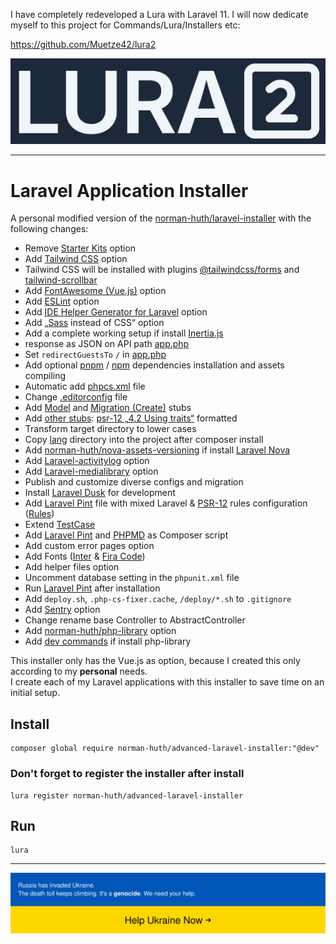 I have completely redeveloped a Lura with Laravel 11. I will now dedicate myself to this project for Commands/Lura/Installers etc:

https://github.com/Muetze42/lura2

[![Lura2](https://raw.githubusercontent.com/Muetze42/lura2/main/art/banner.png)](https://github.com/Muetze42/lura2)

---

# Laravel Application Installer

A personal modified version of the [norman-huth/laravel-installer](https://github.com/Muetze42/laravel-installer) with
the following changes:

* Remove [Starter Kits](https://laravel.com/docs/starter-kits) option
* Add [Tailwind CSS](https://tailwindcss.com) option
* Tailwind CSS will be installed with
  plugins [@tailwindcss/forms](https://www.npmjs.com/package/@tailwindcss/forms)
  and [tailwind-scrollbar](https://www.npmjs.com/package/tailwind-scrollbar)
* Add [FontAwesome (Vue.js)](https://fontawesome.com) option
* Add [ESLint](https://eslint.org) option
* Add [IDE Helper Generator for Laravel](https://github.com/barryvdh/laravel-ide-helper) option
* Add „[Sass](https://sass-lang.com) instead of CSS“ option
* Add a complete working setup if install [Inertia.js](https://inertiajs.com/)
* response as JSON on API path [app.php](https://github.com/Muetze42/advanced-laravel-installer/blob/main/storage/app.php#L20)
* Set `redirectGuestsTo` `/` in [app.php](https://github.com/Muetze42/advanced-laravel-installer/blob/main/storage/app.php#L16)
* Add optional [pnpm](https://pnpm.io/) / [npm](https://www.npmjs.com/) dependencies installation and assets compiling
* Automatic add [phpcs.xml](https://github.com/Muetze42/advanced-laravel-installer/blob/main/storage/phpcs.xml) file
* Change [.editorconfig](https://github.com/Muetze42/advanced-laravel-installer/blob/main/storage/.editorconfig) file
* Add [Model](https://github.com/Muetze42/advanced-laravel-installer/blob/main/storage/stubs/model.stub)
  and [Migration \(Create\)](https://github.com/Muetze42/advanced-laravel-installer/blob/main/storage/stubs/migration.create.stub) stubs
* Add [other stubs](https://github.com/Muetze42/advanced-laravel-installer/tree/main/storage/stubs): [psr-12 „4.2 Using traits“](https://www.php-fig.org/psr/psr-12/#42-using-traits) formatted
* Transform target directory to lower cases
* Copy [lang](https://github.com/laravel/framework/tree/10.x/src/Illuminate/Translation/lang/en) directory into the project after composer install
* Add [norman-huth/nova-assets-versioning](https://github.com/Muetze42/nova-assets-versioning) if install [Laravel Nova](https://nova.laravel.com/)
* Add [Laravel-activitylog](https://spatie.be/docs/laravel-activitylog) option
* Add [Laravel-medialibrary](https://spatie.be/docs/laravel-medialibrary) option
* Publish and customize diverse configs and migration
* Install [Laravel Dusk](https://laravel.com/docs/dusk) for development
* Add [Laravel Pint](https://laravel.com/docs/pint) file with mixed Laravel & [PSR-12](https://www.php-fig.org/psr/psr-12/) rules 
  configuration ([Rules](https://github.com/Muetze42/advanced-laravel-installer/blob/main/storage/pint.json))
* Extend [TestCase](https://github.com/Muetze42/advanced-laravel-installer/blob/main/storage/test-case/93519c98470fc8240aed892b40c5a9fc.stub)
* Add [Laravel Pint](https://laravel.com/docs/pint) and [PHPMD](https://phpmd.org/) as Composer script
* Add custom error pages option
* Add Fonts ([Inter](https://github.com/rsms/inter) & [Fira Code](https://github.com/tonsky/FiraCode))
* Add helper files option
* Uncomment database setting in the `phpunit.xml` file
* Run [Laravel Pint](https://laravel.com/docs/pint) after installation
* Add `deploy.sh`, `.php-cs-fixer.cache`, `/deploy/*.sh` to `.gitignore`
* Add [Sentry](https://sentry.io/) option
* Change rename base Controller to AbstractController
* Add [norman-huth/php-library](https://github.com/Muetze42/php-library) option
* Add [dev commands](https://github.com/Muetze42/php-library/blob/main/src/Lib/CommandRegistry.php#L14) if install php-library

This installer only has the Vue.js as option, because I created this only according to my **personal** needs.  
I create each of my Laravel applications with this installer to save time on an initial setup.

## Install

```shell
composer global require norman-huth/advanced-laravel-installer:"@dev"
```

### Don't forget to register the installer after install

```shell
lura register norman-huth/advanced-laravel-installer
```

## Run

```shell
lura
```

---

[![Stand With Ukraine](https://raw.githubusercontent.com/vshymanskyy/StandWithUkraine/main/banner2-direct.svg)](https://vshymanskyy.github.io/StandWithUkraine/)
